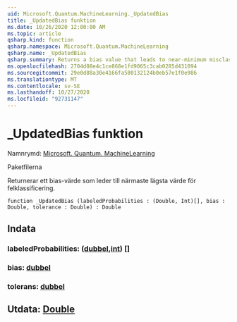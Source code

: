 ```yaml
---
uid: Microsoft.Quantum.MachineLearning._UpdatedBias
title: _UpdatedBias funktion
ms.date: 10/26/2020 12:00:00 AM
ms.topic: article
qsharp.kind: function
qsharp.namespace: Microsoft.Quantum.MachineLearning
qsharp.name: _UpdatedBias
qsharp.summary: Returns a bias value that leads to near-minimum misclassification score.
ms.openlocfilehash: 2704d08e4c1ce868e1fd9065c3cab0285d431094
ms.sourcegitcommit: 29e0d88a30e4166fa580132124b0eb57e1f0e986
ms.translationtype: MT
ms.contentlocale: sv-SE
ms.lasthandoff: 10/27/2020
ms.locfileid: "92731147"
---
```

# <a name="_updatedbias-function"></a>_UpdatedBias funktion

Namnrymd: [Microsoft. Quantum. MachineLearning](xref:Microsoft.Quantum.MachineLearning)

Paketfilerna [](https://nuget.org/packages/)


Returnerar ett bias-värde som leder till närmaste lägsta värde för felklassificering.

```qsharp
function _UpdatedBias (labeledProbabilities : (Double, Int)[], bias : Double, tolerance : Double) : Double
```


## <a name="input"></a>Indata

### <a name="labeledprobabilities--doubleint"></a>labeledProbabilities: ([dubbel](xref:microsoft.quantum.lang-ref.double),[int](xref:microsoft.quantum.lang-ref.int)) []




### <a name="bias--double"></a>bias: [dubbel](xref:microsoft.quantum.lang-ref.double)




### <a name="tolerance--double"></a>tolerans: [dubbel](xref:microsoft.quantum.lang-ref.double)





## <a name="output--double"></a>Utdata: [Double](xref:microsoft.quantum.lang-ref.double)

